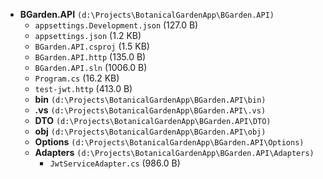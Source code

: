 - **BGarden.API** `(d:\Projects\BotanicalGardenApp\BGarden.API)`
  - `appsettings.Development.json` (127.0 B)
  - `appsettings.json` (1.2 KB)
  - `BGarden.API.csproj` (1.5 KB)
  - `BGarden.API.http` (135.0 B)
  - `BGarden.API.sln` (1006.0 B)
  - `Program.cs` (16.2 KB)
  - `test-jwt.http` (413.0 B)
  - **bin** `(d:\Projects\BotanicalGardenApp\BGarden.API\bin)`
  - **.vs** `(d:\Projects\BotanicalGardenApp\BGarden.API\.vs)`
  - **DTO** `(d:\Projects\BotanicalGardenApp\BGarden.API\DTO)`
  - **obj** `(d:\Projects\BotanicalGardenApp\BGarden.API\obj)`
  - **Options** `(d:\Projects\BotanicalGardenApp\BGarden.API\Options)`
  - **Adapters** `(d:\Projects\BotanicalGardenApp\BGarden.API\Adapters)`
    - `JwtServiceAdapter.cs` (986.0 B)
